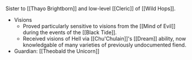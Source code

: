 
Sister to [[Thayo Brightborn]] and low-level [[Cleric]] of [[Wild Hops]].
* Visions
	* Proved particularly sensitive to visions from the [[Mind of Evil]] during the events of the [[Black Tide]].
	* Received visions of Hell via [[Chu'Chulain]]'s [[Dream]] ability, now knowledgable of many varieties of previously undocumented fiend. 
* Guardian: [[Theobald the Unicorn]]